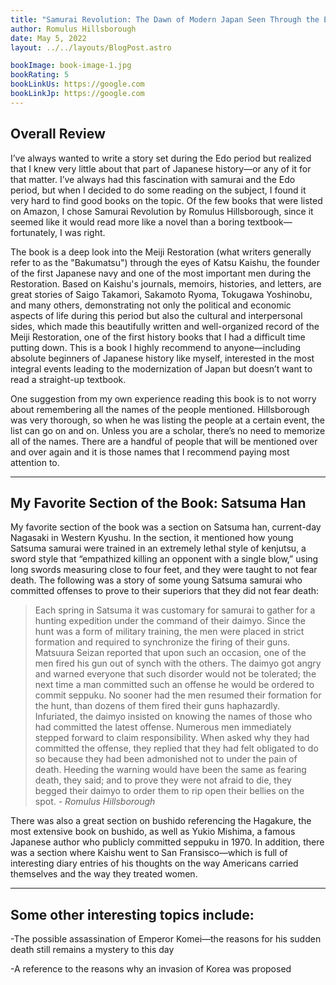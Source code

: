 ```yaml
---
title: "Samurai Revolution: The Dawn of Modern Japan Seen Through the Eyes of the Shogun's Last Samurai"
author: Romulus Hillsborough
date: May 5, 2022
layout: ../../layouts/BlogPost.astro

bookImage: book-image-1.jpg
bookRating: 5
bookLinkUs: https://google.com
bookLinkJp: https://google.com
---
```


## Overall Review

I’ve always wanted to write a story set during the Edo period but realized that I knew very little about that part of Japanese history—or any of it for that matter. I’ve always had this fascination with samurai and the Edo period, but when I decided to do some reading on the subject, I found it very hard to find good books on the topic. Of the few books that were listed on Amazon, I chose Samurai Revolution by Romulus Hillsborough, since it seemed like it would read more like a novel than a boring textbook—fortunately, I was right. 

The book is a deep look into the Meiji Restoration (what writers generally refer to as the "Bakumatsu") through the eyes of Katsu Kaishu, the founder of the first Japanese navy and one of the most important men during the Restoration. Based on Kaishu's journals, memoirs, histories, and letters, are great stories of Saigo Takamori, Sakamoto Ryoma, Tokugawa Yoshinobu, and many others, demonstrating not only the political and economic aspects of life during this period but also the cultural and interpersonal sides, which made this beautifully written and well-organized record of the Meiji Restoration, one of the first history books that I had a difficult time putting down. This is a book I highly recommend to anyone—including absolute beginners of Japanese history like myself, interested in the most integral events leading to the modernization of Japan but doesn’t want to read a straight-up textbook. 

One suggestion from my own experience reading this book is to not worry about remembering all the names of the people mentioned. Hillsborough was very thorough, so when he was listing the people at a certain event, the list can go on and on. Unless you are a scholar, there’s no need to memorize all of the names. There are a handful of people that will be mentioned over and over again and it is those names that I recommend paying most attention to. 

---

## My Favorite Section of the Book: Satsuma Han 

My favorite section of the book was a section on Satsuma han, current-day Nagasaki in Western Kyushu. In the section, it mentioned how young Satsuma samurai were trained in an extremely lethal style of kenjutsu, a sword style that “empathized killing an opponent with a single blow,” using long swords measuring close to four feet, and they were taught to not fear death. The following was a story of some young Satsuma samurai who committed offenses to prove to their superiors that they did not fear death:

>Each spring in Satsuma it was customary for samurai to gather for a hunting expedition under the command of their daimyo. Since the hunt was a form of military training, the men were placed in strict formation and required to synchronize the firing of their guns. Matsuura Seizan reported that upon such an occasion, one of the men fired his gun out of synch with the others. The daimyo got angry and warned everyone that such disorder would not be tolerated; the next time a man committed such an offense he would be ordered to commit seppuku. No sooner had the men resumed their formation for the hunt, than dozens of them fired their guns haphazardly. 
><br>Infuriated, the daimyo insisted on knowing the names of those who had committed the latest offense. Numerous men immediately stepped forward to claim responsibility. When asked why they had committed the offense, they replied that they had felt obligated to do so because they had been admonished not to under the pain of death. Heeding the warning would have been the same as fearing death, they said; and to prove they were not afraid to die, they begged their daimyo to order them to rip open their bellies on the spot.
><cite> - Romulus Hillsborough </cite>

There was also a great section on bushido referencing the Hagakure, the most extensive book on bushido, as well as Yukio Mishima, a famous Japanese author who publicly committed seppuku in 1970. In addition, there was a section where Kaishu went to San Fransisco—which is full of interesting diary entries of his thoughts on the way Americans carried themselves and the way they treated women. 

---

## Some other interesting topics include:

-The possible assassination of Emperor Komei—the reasons for his sudden death still remains a mystery to this day 

-A reference to the reasons why an invasion of Korea was proposed



